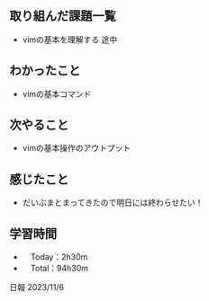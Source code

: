 ## 取り組んだ課題一覧
- vimの基本を理解する 途中

## わかったこと
- vimの基本コマンド
  
## 次やること
- vimの基本操作のアウトプット

## 感じたこと
- だいぶまとまってきたので明日には終わらせたい！

## 学習時間
- 　Today：2h30m
- 　Total：94h30m

日報 2023/11/6
